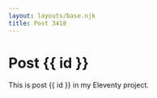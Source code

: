 ```yaml
---
layout: layouts/base.njk
title: Post 3418
---
```


# Post {{ id }}

This is post {{ id }} in my Eleventy project.
